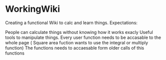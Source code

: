 # WorkingWiki
Creating a functional Wiki to calc and learn things.
Expectations:

People can calculate things without knowing how it works exacly
Useful tools to manipulate things.
Every user function needs to be accasable to the whole page ( Square area fuction wants to use the integral or multiply function)
The functions needs to accaesable form older calls of this functions

